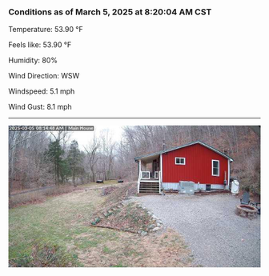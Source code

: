 ### Conditions as of March 5, 2025 at 8:20:04 AM CST 

Temperature: 53.90 &deg;F

Feels like: 53.90 &deg;F

Humidity: 80%

Wind Direction: WSW

Windspeed: 5.1 mph

Wind Gust: 8.1 mph

---

<img src="./images/latest.jpeg"/>

